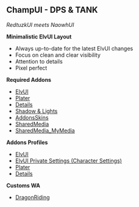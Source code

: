 ## **ChampUI - DPS & TANK**

*RedtuzkUI meets NaowhUI*

**Minimalistic ElvUI Layout** 

- Always up-to-date for the latest ElvUI changes  
- Focus on clean and clear visibility
- Attention to details
- Pixel perfect

**Required Addons**

 - [ElvUI](https://www.tukui.org/download.php?ui=elvui)
 - [Plater](https://www.curseforge.com/wow/addons/plater-nameplates)
 - [Details](https://www.curseforge.com/wow/addons/details)
 - [Shadow & Lights](https://www.curseforge.com/wow/addons/elvui-shadow-light)
 - [AddonsSkins](https://www.curseforge.com/wow/addons/addonskins)
 - [SharedMedia](https://www.curseforge.com/wow/addons/sharedmedia)
 - [SharedMedia_MyMedia](https://github.com/HectorMarcos/ChampUI/archive/refs/heads/master.zip)

**Addons Profiles**

 - [ElvUI](https://github.com/HectorMarcos/ChampUI/blob/master/profiles/elvui.txt)
 - [ElvUI Private Settings (Character Settings)](https://github.com/HectorMarcos/ChampUI/blob/master/profiles/elvui_private.txt)
 - [Plater](https://github.com/HectorMarcos/ChampUI/blob/master/profiles/plater.txt)
 - [Details](https://github.com/HectorMarcos/ChampUI/blob/master/profiles/details.txt)
 
 **Customs WA**
 
 - [DragonRiding](https://github.com/HectorMarcos/ChampUI/blob/master/wa/dragonriding.txt)
